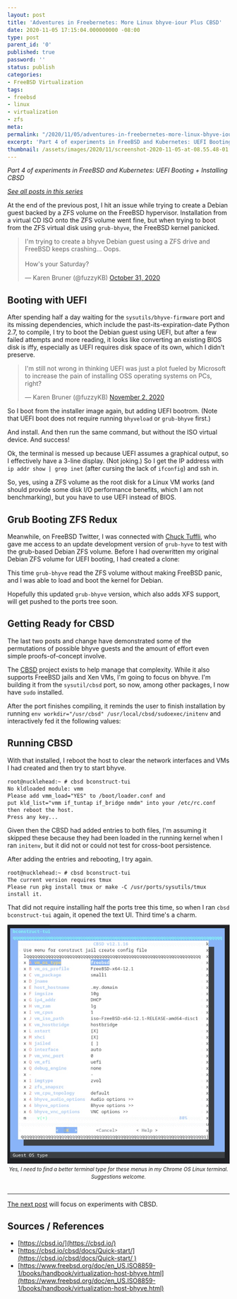 ```yaml
---
layout: post
title: 'Adventures in Freebernetes: More Linux bhyve-iour Plus CBSD'
date: 2020-11-05 17:15:04.000000000 -08:00
type: post
parent_id: '0'
published: true
password: ''
status: publish
categories:
- FreeBSD Virtualization
tags:
- freebsd
- linux
- virtualization
- zfs
meta:
permalink: "/2020/11/05/adventures-in-freebernetes-more-linux-bhyve-iour-plus-cbsd/"
excerpt: 'Part 4 of experiments in FreeBSD and Kubernetes: UEFI Booting + Installing CBSD'
thumbnail: /assets/images/2020/11/screenshot-2020-11-05-at-08.55.48-01.jpeg
---
```


_Part 4 of experiments in FreeBSD and Kubernetes: UEFI Booting + Installing CBSD_

[_See all posts in this series_](/freebsd-virtualization-series/)

At the end of the previous post, I hit an issue while trying to create a Debian guest backed by a ZFS volume on the FreeBSD hypervisor. Installation from a virtual CD ISO onto the ZFS volume went fine, but when trying to boot from the ZFS virtual disk using `grub-bhyve`, the FreeBSD kernel panicked.

<blockquote class="twitter-tweet"><p lang="en" dir="ltr">I&#39;m trying to create a bhyve Debian guest using a ZFS drive and FreeBSD keeps crashing... Oops.<br><br>How&#39;s your Saturday?</p>&mdash; Karen Bruner (@fuzzyKB) <a href="https://twitter.com/fuzzyKB/status/1322617187400511488?ref_src=twsrc%5Etfw">October 31, 2020</a></blockquote> <script async src="https://platform.twitter.com/widgets.js" charset="utf-8"></script>

## Booting with UEFI

After spending half a day waiting for the `sysutils/bhyve-firmware` port and its missing dependencies, which include the past-its-expiration-date Python 2.7, to compile, I try to boot the Debian guest using UEFI, but after a few failed attempts and more reading, it looks like converting an existing BIOS disk is iffy, especially as UEFI requires disk space of its own, which I didn't preserve.

<blockquote class="twitter-tweet"><p lang="en" dir="ltr">I&#39;m still not wrong in thinking UEFI was just a plot fueled by Microsoft to increase the pain of installing OSS operating systems on PCs, right?</p>&mdash; Karen Bruner (@fuzzyKB) <a href="https://twitter.com/fuzzyKB/status/1323092341628887041?ref_src=twsrc%5Etfw">November 2, 2020</a></blockquote> <script async src="https://platform.twitter.com/widgets.js" charset="utf-8"></script>

So I boot from the installer image again, but adding UEFI bootrom. (Note that UEFI boot does not require running `bhyveload` or `grub-bhyve` first.)

<script src="https://gist.github.com/kbruner/0be1bbcbce8e4250c351e108241f6327.js"></script>

And install. And then run the same command, but without the ISO virtual device. And success!

<script src="https://gist.github.com/kbruner/52ba7d67d6d261712f71b098a9c2e5c0.js"></script>

Ok, the terminal is messed up because UEFI assumes a graphical output, so I effectively have a 3-line display. (Not joking.) So I get the IP address with `ip addr show | grep inet` (after cursing the lack of `ifconfig`) and ssh in.

So, yes, using a ZFS volume as the root disk for a Linux VM works (and should provide some disk I/O performance benefits, which I am not benchmarking), but you have to use UEFI instead of BIOS.

## Grub Booting ZFS Redux

Meanwhile, on FreeBSD Twitter, I was connected with [Chuck Tuffli](https://twitter.com/ctuffli), who gave me access to an update development version of `grub-hyve` to test with the grub-based Debian ZFS volume. Before I had overwritten my original Debian ZFS volume for UEFI booting, I had created a clone:

<script src="https://gist.github.com/kbruner/e3085004775b77a85f63da8d5825eed5.js"></script>

<script src="https://gist.github.com/kbruner/acbcc6df2c9a4a5b0f13d05b49f8845c.js"></script>

<script src="https://gist.github.com/kbruner/705729f4a9584f050ac2340cbfa9f95d.js"></script>

This time `grub-bhyve` read the ZFS volume without making FreeBSD panic, and I was able to load and boot the kernel for Debian.

Hopefully this updated `grub-bhyve` version, which also adds XFS support, will get pushed to the ports tree soon.

## Getting Ready for CBSD

The last two posts and change have demonstrated some of the permutations of possible bhyve guests and the amount of effort even simple proofs-of-concept involve.

The [CBSD](https://cbsd.io/) project exists to help manage that complexity. While it also supports FreeBSD jails and Xen VMs, I'm going to focus on bhyve. I'm building it from the `sysutil/cbsd` port, so now, among other packages, I now have `sudo` installed.

After the port finishes compiling, it reminds the user to finish installation by running `env workdir="/usr/cbsd" /usr/local/cbsd/sudoexec/initenv` and interactively fed it the following values:

<script src="https://gist.github.com/kbruner/2e469cf22bfdacf0e318eae103be5258.js"></script>

## Running CBSD

With that installed, I reboot the host to clear the network interfaces and VMs I had created and then try to start bhyve.

```
root@nucklehead:~ # cbsd bconstruct-tui
No kldloaded module: vmm
Please add vmm_load="YES" to /boot/loader.conf and
put kld_list="vmm if_tuntap if_bridge nmdm" into your /etc/rc.conf then reboot the host.
Press any key...
```

Given then the CBSD had added entries to both files, I'm assuming it skipped these because they had been loaded in the running kernel when I ran `initenv`, but it did not or could not test for cross-boot persistence.

After adding the entries and rebooting, I try again.

```
root@nucklehead:~ # cbsd bconstruct-tui
The current version requires tmux
Please run pkg install tmux or make -C /usr/ports/sysutils/tmux install it.
```

<script src="https://gist.github.com/kbruner/e23839d8ce507c965be32615a6cd4144.js"></script>

That did not require installing half the ports tree this time, so when I ran `cbsd bconstruct-tui` again, it opened the text UI. Third time's a charm.

<div align="center">
<img
src="/assets/images/2020/11/screenshot-2020-11-05-at-08.55.48-01.jpeg"
alt="Screen shot of CBSD's text-based user interface showing menu options for creating a new bhyve virtual machine">
<br>
<i><small>
Yes, I need to find a better terminal type for these menus in my Chrome OS Linux terminal. Suggestions welcome.
</small></i>
</div>
<br>

* * *

[The next post](/2020/11/09/adventures-in-freebernetes-vm-management-with-cbsd/) will focus on experiments with CBSD.

## Sources / References

* [https://cbsd.io/](https://cbsd.io/)
* [https://cbsd.io/cbsd/docs/Quick-start/](https://cbsd.io/cbsd/docs/Quick-start/ )
* [https://www.freebsd.org/doc/en_US.ISO8859-1/books/handbook/virtualization-host-bhyve.html](https://www.freebsd.org/doc/en_US.ISO8859-1/books/handbook/virtualization-host-bhyve.html)

